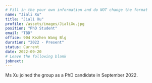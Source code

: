 ```yaml
---
# Fill in the your own information and do NOT change the format
name: "Jiali Xu"
title: "Jiali Xu"
profile: /assets/images/JialiXu.jpg
position: "PhD Student"
email: "TBD"
office: 904 Kezhen Wang Blg
duration: "2022 - Present"
status: Current
date: 2022-09-20
# Leave the following blank
jobnext: 
---
```


Ms Xu joined the group as a PhD candidate in September 2022. 
